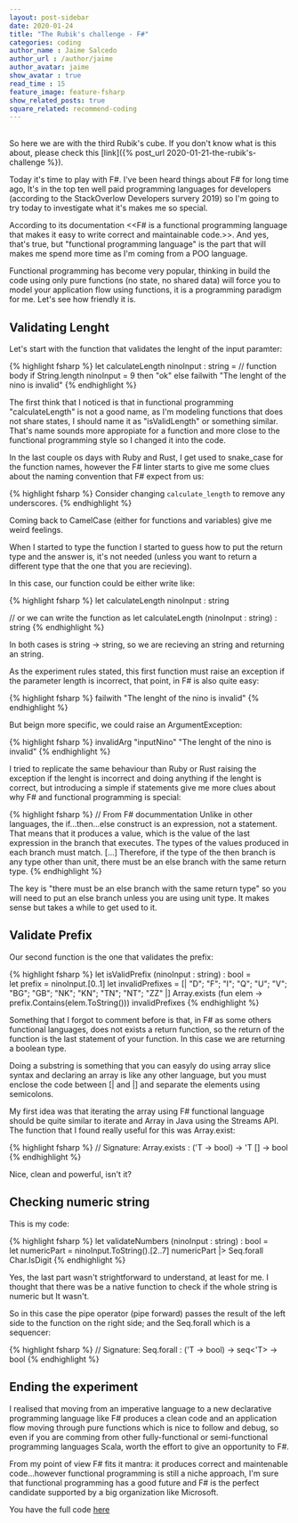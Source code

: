 ```yaml
---
layout: post-sidebar
date: 2020-01-24
title: "The Rubik's challenge - F#"
categories: coding
author_name : Jaime Salcedo
author_url : /author/jaime
author_avatar: jaime
show_avatar : true
read_time : 15
feature_image: feature-fsharp
show_related_posts: true
square_related: recommend-coding
---
```


<br>
So here we are with the third Rubik's cube. If you don't know what is this about, please check this [link]({% post_url 2020-01-21-the-rubik's-challenge %}).

Today it's time to play with F#. I've been heard things about F# for long time ago, It's in the top ten well paid programming languages for developers (according to the StackOverlow Developers survery 2019) so I'm going to try today to investigate what it's makes me so special.

According to its documentation <<F# is a functional programming language that makes it easy to write correct and maintainable code.>>. And yes, that's true, but "functional programming language" is the part that will makes me spend more time as I'm coming from a POO language.

Functional programming has become very popular, thinking in build the code using only pure functions (no state, no shared data) will force you to model your application flow using functions, it is a programming paradigm for me. Let's see how friendly it is.

## Validating Lenght
Let's start with the function that validates the lenght of the input paramter:

{% highlight fsharp %}
let calculateLength ninoInput : string =
    // function body
    if String.length ninoInput = 9  then "ok"
    else failwith "The lenght of the nino is invalid" 
{% endhighlight %}

The first think that I noticed is that in functional programming "calculateLength" is not a good name, as I'm modeling functions that does not share states, I should name it as "isValidLength" or something similar. That's name sounds more appropiate for a function and more close to the functional programming style so I changed it into the code.

In the last couple os days with Ruby and Rust, I get used to snake_case for the function names, however the F# linter starts to give me some clues about the naming convention that F# expect from us:

{% highlight fsharp %}
Consider changing `calculate_length` to remove any underscores.
{% endhighlight %}

Coming back to CamelCase (either for functions and variables) give me weird feelings.


When I started to type the function I started to guess how to put the return type and the answer is, it's not needed (unless you want to return a different type that the one that you are recieving).


In this case, our function could be either write like:

{% highlight fsharp %}
let calculateLength ninoInput : string

// or we can write the function as
let calculateLength (ninoInput : string) : string 
{% endhighlight %}

In both cases is string -> string, so we are recieving an string and returning an string.

As the experiment rules stated, this first function must raise an exception if the parameter length is incorrect, that point, in F# is also quite easy:

{% highlight fsharp %}
failwith "The lenght of the nino is invalid" 
{% endhighlight %}

But beign more specific, we could raise an ArgumentException:

{% highlight fsharp %}
invalidArg "inputNino" "The lenght of the nino is invalid" 
{% endhighlight %}

I tried to replicate the same behaviour than Ruby or Rust raising the exception if the lenght is incorrect and doing anything if the lenght is correct, but introducing a simple if statements give me more clues about why F# and functional programming is special:

{% highlight fsharp %}
// From F# docummentation
Unlike in other languages, the if...then...else construct is an expression, not a statement. 
That means that it produces a value, which is the value of the last expression in the branch that executes. 
The types of the values produced in each branch must match. [...] Therefore, if the type of the then branch 
is any type other than unit, there must be an else branch with the same return type.
{% endhighlight %}

The key is "there must be an else branch with the same return type" so you will need to put an else branch unless you are using unit type.
It makes sense but takes a while to get used to it.

## Validate Prefix

Our second function is the one that validates the prefix:

{% highlight fsharp %}
let isValidPrefix (ninoInput : string) : bool =    
    let prefix = ninoInput.[0..1]
    let invalidPrefixes = [| "D"; "F"; "I"; "Q"; "U"; "V"; "BG"; "GB"; "NK"; "KN"; "TN"; "NT"; "ZZ" |]
    Array.exists (fun elem -> prefix.Contains(elem.ToString())) invalidPrefixes
{% endhighlight %}

Something that I forgot to comment before is that, in F# as some others functional languages, does not exists a return function, so the return of the function is the last statement of your function. In this case we are returning a boolean type.

Doing a substring is something that you can easyly do using array slice syntax and declaring an array is like any other language, but you must enclose the code between [| and |] and separate the elements using semicolons.

My first idea was that iterating the array using F# functional language should be quite similar to iterate and Array in Java using the Streams API. The function that I found really useful for this was Array.exist:

{% highlight fsharp %}
// Signature:
Array.exists : ('T -> bool) -> 'T [] -> bool
{% endhighlight %}

Nice, clean and powerful, isn't it?

## Checking numeric string

This is my code:

{% highlight fsharp %}
let validateNumbers (ninoInput : string) : bool =   
    let numericPart = ninoInput.ToString().[2..7]
    numericPart |> Seq.forall Char.IsDigit
{% endhighlight %}

Yes, the last part wasn't strightforward to understand, at least for me. I thought that there was be a native function to check if the whole string is numeric but It wasn't.

So in this case the pipe operator (pipe forward) passes the result of the left side to the function on the right side; and the Seq.forall which is a sequencer:

{% highlight fsharp %}
// Signature:
Seq.forall : ('T -> bool) -> seq<'T> -> bool
{% endhighlight %}


## Ending the experiment

I realised that moving from an imperative language to a new declarative programming language like F# produces a clean code and an application flow moving through pure functions which is nice to follow and debug, so even if you are comming from other fully-functional or semi-functional programming languages Scala, worth the effort to give an opportunity to F#. 

From my point of view F# fits it mantra: it produces correct and maintenable code...however functional programming is still a niche approach, I'm sure that functional programming has a good future and F# is the perfect candidate supported by a big organization like Microsoft.

You have the full code [here](https://gist.github.com/jsalcedo1987/eb21cd0d7e2a62219312500535b9fec6)